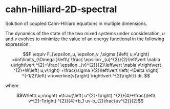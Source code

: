 # cahn-hilliard-2D-spectral
Solution of coupled Cahn-Hilliard equations in multiple dimensions.

The dynamics of the state of the two mixed systems under consideration, $u$ and $v$ evolves to minimize the value of
an energy functional in the following expression: 



$$F \equiv F_{\epsilon_u, \epsilon_v ,\sigma }\left( u,v\right) =\int\limits_{\Omega }\left\{ \frac{
\epsilon _{u}^{2}}{2}\left\vert \nabla u\right\vert ^{2}+\frac{
\epsilon _{v}^{2}}{2}\left\vert \nabla v\right\vert ^{2}+W\left(
u,v\right) +\frac{\sigma }{2}\left\vert \left( -\Delta \right)
^{-1/2}\left( v-\overline{v}\right) \right\vert ^{2}\right\} dr, $$

where

$$W\left( u,v\right) =\frac{\left( u^{2}-1\right) ^{2}}{4}+\frac{\left(
v^{2}-1\right) ^{2}}{4}+b_1 uv-b_{2}\frac{uv^{2}}{2}$$

